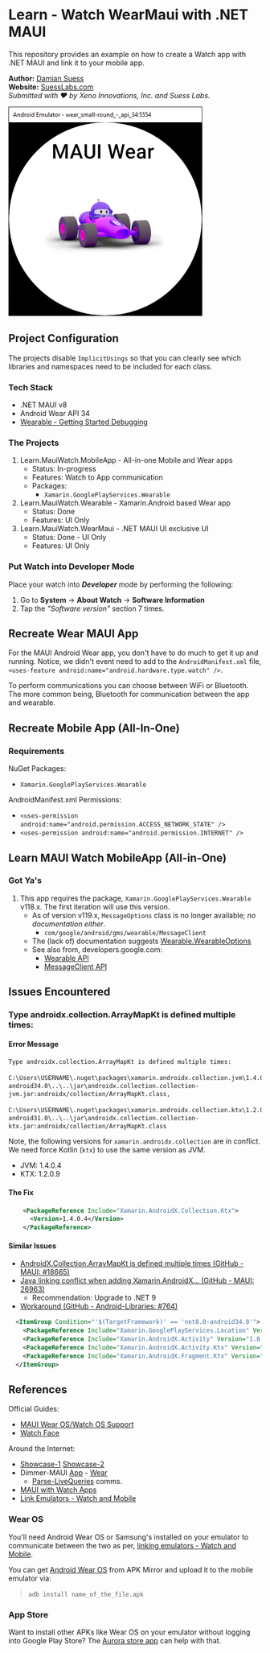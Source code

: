 ﻿# Learn - Watch WearMaui with .NET MAUI

This repository provides an example on how to create a Watch app with .NET MAUI and link it to your mobile app.

**Author:** [Damian Suess](https://www.linkedin.com/in/damiansuess/)<br/>
**Website:** [SuessLabs.com](https://suesslabs.com)<br/>
_Submitted with ❤ by Xeno Innovations, Inc. and Suess Labs._

![screen-shot](docs/Wear-Emu.png)

## Project Configuration

The projects disable `ImplicitUsings` so that you can clearly see which libraries and namespaces need to be included for each class.

### Tech Stack

* .NET MAUI v8
* Android Wear API 34
* [Wearable - Getting Started Debugging](https://developer.android.com/training/wearables/get-started/debugging)

### The Projects

1. Learn.MauiWatch.MobileApp - All-in-one Mobile and Wear apps
   * Status: In-progress
   * Features: Watch to App communication
   * Packages:
     * `Xamarin.GooglePlayServices.Wearable`
2. Learn.MauiWatch.Wearable - Xamarin.Android based Wear app
   * Status: Done
   * Features: UI Only
3. Learn.MauiWatch.WearMaui - .NET MAUI UI exclusive UI
   * Status: Done - UI Only
   * Features: UI Only

### Put Watch into Developer Mode

Place your watch into ***Developer***  mode by performing the following:

1. Go to **System** -> **About Watch** -> **Software Information**
2. Tap the _"Software version"_ section 7 times.

## Recreate Wear MAUI App

For the MAUI Android Wear app, you don't have to do much to get it up and running. Notice, we didn't event need to add to the `AndroidManifest.xml` file, `<uses-feature android:name="android.hardware.type.watch" />`.

To perform communications you can choose between WiFi or Bluetooth. The more common being, Bluetooth for communication between the app and wearable.

## Recreate Mobile App (All-In-One)

### Requirements

NuGet Packages:

* `Xamarin.GooglePlayServices.Wearable`

AndroidManifest.xml Permissions:

* `<uses-permission android:name="android.permission.ACCESS_NETWORK_STATE" />`
* `<uses-permission android:name="android.permission.INTERNET" />`

## Learn MAUI Watch MobileApp (All-in-One)

### Got Ya's

1. This app requires the package, `Xamarin.GooglePlayServices.Wearable` v118.x. The first iteration will use this version.
   * As of version v119.x, `MessageOptions` class is no longer available; _no documentation either_.
     * `com/google/android/gms/wearable/MessageClient`
   * The (lack of) documentation suggests [Wearable.WearableOptions](https://developers.google.com/android/reference/com/google/android/gms/wearable/Wearable.WearableOptions)
   * See also from, developers.google.com:
     * [Wearable API](https://developers.google.com/android/reference/com/google/android/gms/wearable/Wearable)
     * [MessageClient API](https://developers.google.com/android/reference/com/google/android/gms/wearable/MessageClient)

## Issues Encountered

### Type androidx.collection.ArrayMapKt is defined multiple times:

#### Error Message

```
Type androidx.collection.ArrayMapKt is defined multiple times:
 C:\Users\USERNAME\.nuget\packages\xamarin.androidx.collection.jvm\1.4.0.4\buildTransitive\net8.0-android34.0\..\..\jar\androidx.collection.collection-jvm.jar:androidx/collection/ArrayMapKt.class,
 C:\Users\USERNAME\.nuget\packages\xamarin.androidx.collection.ktx\1.2.0.9\buildTransitive\net6.0-android31.0\..\..\jar\androidx.collection.collection-ktx.jar:androidx/collection/ArrayMapKt.class
```

Note, the following versions for `xamarin.androidx.collection` are in conflict. We need force Kotlin (`ktx`) to use the same version as JVM.
* JVM: 1.4.0.4
* KTX: 1.2.0.9

#### The Fix

```xml
    <PackageReference Include="Xamarin.AndroidX.Collection.Ktx">
      <Version>1.4.0.4</Version>
    </PackageReference>
```

#### Similar Issues

* [AndroidX.Collection.ArrayMapKt is defined multiple times (GitHub - MAUI: #18665)](https://github.com/dotnet/maui/issues/18665)
* [Java linking conflict when adding Xamarin.AndroidX... (GitHub - MAUI: 26963)](https://github.com/dotnet/maui/issues/26963)
  * Recommendation: Upgrade to .NET 9
* [Workaround (GitHub - Android-Libraries: #764)](https://github.com/dotnet/android-libraries/issues/764)

```xml
  <ItemGroup Condition="'$(TargetFramework)' == 'net8.0-android34.0'">
    <PackageReference Include="Xamarin.GooglePlayServices.Location" Version="121.0.1.4" />
    <PackageReference Include="Xamarin.AndroidX.Activity" Version="1.8.1.1" />
    <PackageReference Include="Xamarin.AndroidX.Activity.Ktx" Version="1.8.1.1" />
    <PackageReference Include="Xamarin.AndroidX.Fragment.Ktx" Version="1.6.2.1" />
  </ItemGroup>
```

## References

Official Guides:

* [MAUI Wear OS/Watch OS Support](https://github.com/dotnet/maui/discussions/1144)
* [Watch Face](https://github.com/MicrosoftDocs/xamarin-docs/blob/live/docs/android/wear/platform/creating-a-watchface.md)

Around the Internet:

* [Showcase-1](https://www.saboit.de/blog/net-maui-android-watch-application-showcase-part-1) [Showcase-2](https://www.saboit.de/blog/net-maui-android-watch-application-showcase-part-2)
* Dimmer-MAUI [App](https://github.com/YBTopaz8/Dimmer-MAUI) - [Wear](https://github.com/YBTopaz8/DimmerWatchWearMaui)
  * [Parse-LiveQueries](https://github.com/YBTopaz8/Parse-LiveQueries-DOTNET) comms.
* [MAUI with Watch Apps](https://github.com/vouksh/MauiWithWatchApps)
* [Link Emulators - Watch and Mobile](https://stackoverflow.com/a/25506889/249492)

### Wear OS

You'll need Android Wear OS or Samsung's installed on your emulator to communicate between the two as per, [linking emulators - Watch and Mobile](https://stackoverflow.com/a/25506889/249492).

You can get [Android Wear OS](https://www.apkmirror.com/apk/google-inc/android-wear/android-wear-1-4-0-2392391-gms-release/) from APK Mirror and upload it to the mobile emulator via:

> `adb install name_of_the_file.apk`

### App Store

Want to install other APKs like Wear OS on your emulator without logging into Google Play Store? The [Aurora store app](https://f-droid.org/packages/com.aurora.store/) can help with that.
